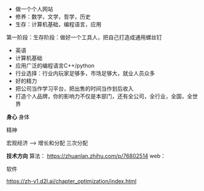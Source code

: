 * 做一个个人网站
* 修养：数学，文学，哲学，历史
* 生存：计算机基础，编程语言，应用


第一阶段：生存阶段：做好一个工具人，把自己打造成通用螺丝钉
* 英语
* 计算机基础
* 应用广泛的编程语言C++/python
* 行业选择：行业内玩家足够多，市场足够大，就业人员众多
* 好的精力
* 把公司当作学习平台，把出售的时间当作划后收入
* 打造个人品牌，你的影响力不仅是本部门，还有全公司，全行业，全国，全世界


**身心**
身体

精神

宏观经济 --> 增长和分配
三次分配

**技术方向**
算法：
    https://zhuanlan.zhihu.com/p/76802514
web：

软件

https://zh-v1.d2l.ai/chapter_optimization/index.html

